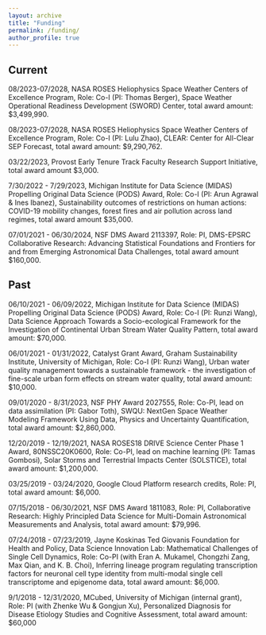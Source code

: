 ```yaml
---
layout: archive
title: "Funding"
permalink: /funding/
author_profile: true 
---
```


## Current

08/2023-07/2028, NASA ROSES Heliophysics Space Weather Centers of Excellence Program, Role: Co-I (PI: Thomas Berger), Space Weather Operational Readiness Development (SWORD) Center, total award amount: $3,499,990.

08/2023-07/2028, NASA ROSES Heliophysics Space Weather Centers of Excellence Program, Role: Co-I (PI: Lulu Zhao), CLEAR: Center for All-Clear SEP Forecast, total award amount: $9,290,762.

03/22/2023, Provost Early Tenure Track Faculty Research Support Initiative, total award amount $3,000.

7/30/2022 - 7/29/2023, Michigan Institute for Data Science (MIDAS) Propelling Original Data Science (PODS) Award, Role: Co-I (PI: Arun Agrawal & Ines Ibanez), Sustainability outcomes of restrictions on human actions: COVID-19 mobility changes, forest fires and air pollution across land regimes, total award amount $35,000.

07/01/2021 - 06/30/2024, NSF DMS Award 2113397, Role: PI, DMS-EPSRC Collaborative Research: Advancing Statistical Foundations and Frontiers for and from Emerging Astronomical Data Challenges, total award amount $160,000.


## Past

06/10/2021 - 06/09/2022, Michigan Institute for Data Science (MIDAS) Propelling Original Data Science (PODS) Award, Role: Co-I (PI: Runzi Wang), Data Science Approach Towards a Socio-ecological Framework for the Investigation of Continental Urban Stream Water Quality Pattern, total award amount: $70,000.

06/01/2021 - 01/31/2022, Catalyst Grant Award, Graham Sustainability Institute, University of Michigan, Role: Co-I (PI: Runzi Wang), Urban water quality management towards a sustainable framework - the investigation of fine-scale urban form effects on stream water quality, total award amount: $10,000.

09/01/2020 - 8/31/2023, NSF PHY Award 2027555, Role: Co-PI, lead on data assimilation (PI: Gabor Toth), SWQU: NextGen Space Weather Modeling Framework Using Data, Physics and Uncertainty Quantification, total award amount: $2,860,000.

12/20/2019 - 12/19/2021, NASA ROSES18 DRIVE Science Center Phase 1 Award, 80NSSC20K0600, Role: Co-PI, lead on machine learning (PI: Tamas Gombosi), Solar Storms and Terrestrial Impacts Center (SOLSTICE), total award amount: $1,200,000.

03/25/2019 - 03/24/2020, Google Cloud Platform research credits, Role: PI, total award amount: $6,000.

07/15/2018 - 06/30/2021, NSF DMS Award 1811083, Role: PI, Collaborative Research: Highly Principled Data Science for Multi-Domain Astronomical Measurements and Analysis, total award amount: $79,996.

07/24/2018 - 07/23/2019, Jayne Koskinas Ted Giovanis Foundation for Health and Policy, Data Science Innovation Lab: Mathematical Challenges of Single Cell Dynamics, Role: Co-PI (with Eran A. Mukamel, Chongzhi Zang, Max Qian, and K. B. Choi), Inferring lineage program regulating transcription factors for neuronal cell type identity from multi-modal single cell transcriptome and epigenome data, total award amount: $6,000.

9/1/2018 - 12/31/2020, MCubed, University of Michigan (internal grant), Role: PI (with Zhenke Wu & Gongjun Xu), Personalized Diagnosis for Disease Etiology Studies and Cognitive Assessment, total award amount: $60,000
